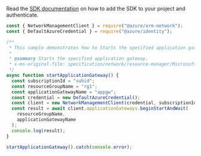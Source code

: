 Read the [SDK documentation](https://github.com/Azure/azure-sdk-for-js/blob/%40azure%2Farm-network_27.0.0/sdk/network/arm-network/README.md) on how to add the SDK to your project and authenticate.

```javascript
const { NetworkManagementClient } = require("@azure/arm-network");
const { DefaultAzureCredential } = require("@azure/identity");

/**
 * This sample demonstrates how to Starts the specified application gateway.
 *
 * @summary Starts the specified application gateway.
 * x-ms-original-file: specification/network/resource-manager/Microsoft.Network/stable/2021-05-01/examples/ApplicationGatewayStart.json
 */
async function startApplicationGateway() {
  const subscriptionId = "subid";
  const resourceGroupName = "rg1";
  const applicationGatewayName = "appgw";
  const credential = new DefaultAzureCredential();
  const client = new NetworkManagementClient(credential, subscriptionId);
  const result = await client.applicationGateways.beginStartAndWait(
    resourceGroupName,
    applicationGatewayName
  );
  console.log(result);
}

startApplicationGateway().catch(console.error);
```
